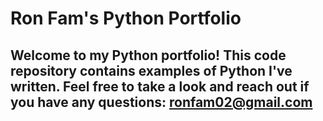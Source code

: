 # Ron Fam's Python Portfolio

## Welcome to my Python portfolio! This code repository contains examples of Python I've written. Feel free to take a look and reach out if you have any questions: ronfam02@gmail.com
